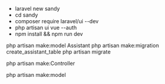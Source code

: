 - laravel new sandy
- cd sandy
- composer require laravel/ui --dev
- php artisan ui vue --auth
- npm install && npm run dev

php artisan make:model Assistant
php artisan make:migration create_assistant_table
php artisan migrate

php artisan make:Controller

php artisan make:model